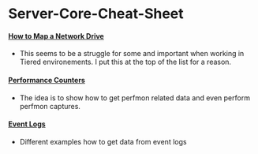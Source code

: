 # Server-Core-Cheat-Sheet
#### [How to Map a Network Drive](https://github.com/chadmcox/Server-Core-Cheat-Sheet/blob/master/Mapping_Network_Drive.md)
* This seems to be a struggle for some and important when working in Tiered environements. I put this at the top of the list for a reason.
#### [Performance Counters](https://github.com/chadmcox/Server-Core-Cheat-Sheet/blob/master/Performance_Counters.md)
* The idea is to show how to get perfmon related data and even perform perfmon captures.
#### [Event Logs](https://github.com/chadmcox/Server-Core-Cheat-Sheet/blob/master/Event_Logs.md)
* Different examples how to get data from event logs
